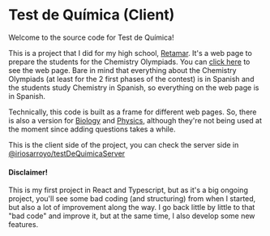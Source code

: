 # Test de Química (Client)

Welcome to the source code for Test de Química!

This is a project that I did for my high school, [Retamar](https://www.retamar.com). It's a web page to prepare the students for the Chemistry Olympiads. You can [click here](https://test-de-quimica.web.app) to see the web page. Bare in mind that everything about the Chemistry Olympiads (at least for the 2 first phases of the contest) is in Spanish and the students study Chemistry in Spanish, so everything on the web page is in Spanish.

Technically, this code is built as a frame for different web pages. So, there is also a version for [Biology](https://test-de-biologia.web.app) and [Physics](https://test-de-fisica.web.app), although they're not being used at the moment since adding questions takes a while.

This is the client side of the project, you can check the server side in [@iriosarroyo/testDeQuimicaServer](https://github.com/iriosarroyo/testDeQuimicaServer)


#### Disclaimer!
This is my first project in React and Typescript, but as it's a big ongoing project, you'll see some bad coding (and structuring) from when I started, but also a lot of improvement along the way. I go back little by little to that "bad code" and improve it, but at the same time, I also develop some new features.
